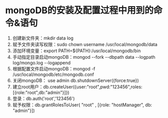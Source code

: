 # mongoDB的安装及配置过程中用到的命令&语句

1. 创建新文件夹：mkdir data log
2. 赋予文件夹读写权限：sudo chown username /usr/local/mongodb/data
3. 添加环境变量：export PATH=${PATH}:/usr/local/mongodb/bin
4. 手动指定目录启动mongoDB：mongod --fork --dbpath data --logpath log/mongo.log --logappend
5. 根据配置文件启动mongoDB：mongod -f /usr/local/mongodb/etc/mongodb.conf 
6. 关闭mongoDB：
   use admin
   db.shutdownServer({force:true})
7. 建立root用户：db.createUser({user:"root",pwd:"123456",roles:[{role:"root",db:"admin"}]})
8. 登录：db.auth('root','123456')
9. 赋予权限：db.grantRolesToUser( "root" , [{role: "hostManager", db: "admin"}])
